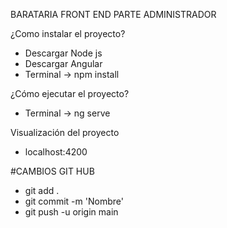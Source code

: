 BARATARIA FRONT END PARTE ADMINISTRADOR

¿Como instalar el proyecto?
- Descargar Node js
- Descargar Angular
- Terminal -> npm install

¿Cómo ejecutar el proyecto?
- Terminal -> ng serve

Visualización del proyecto
- localhost:4200


#CAMBIOS GIT HUB
  - git add .
  - git commit -m 'Nombre'
  - git push -u origin main
